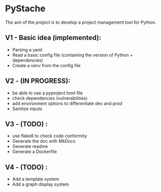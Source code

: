 # PyStache
The aim of the project is to develop a project management tool for Python. 

## V1 - Basic idea (implemented): 

- Parsing a yaml
- Read a basic config file (containing the version of Python + dependencies)
- Create a venv from the config file

## V2 - (IN PROGRESS): 

- be able to use a pyproject.toml file
- check dependencies (vulnerabilities)
- add environment options to differentiate dev and prod
- Sanitize inputs

## V3 - (TODO) : 

- use flake8 to check code conformity
- Generate the doc with MkDocs
- Generate readme
- Generate a Dockerfile

## V4 - (TODO) : 

- Add a template system
- Add a graph display system



